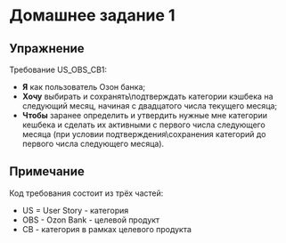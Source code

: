 # Домашнее задание 1

## Упражнение

Требование US_OBS_CB1:

- **Я** как пользователь Озон банка;
- **Хочу** выбирать и сохранять\подтверждать категории кэшбека на следующий месяц, начиная с двадцатого числа текущего месяца;
- **Чтобы** заранее определить и утвердить нужные мне категории кешбека и сделать их активными с первого числа следующего месяца (при условии подтверждения\сохранения категорий до первого числа следующего месяца).

## Примечание

Код требования состоит из трёх частей:

- US = User Story - категория
- OBS - Ozon Bank - целевой продукт
- CB - категория в рамках целевого продукта

